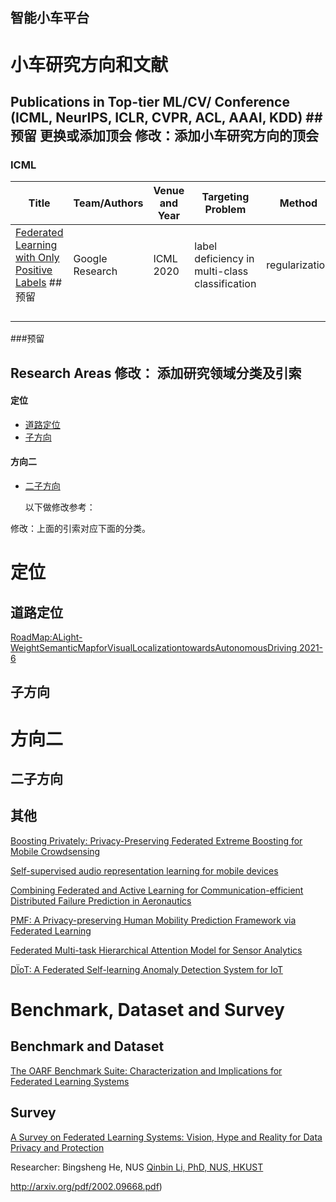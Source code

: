## 智能小车平台

# 小车研究方向和文献


## Publications in Top-tier ML/CV/ Conference (ICML, NeurIPS, ICLR, CVPR, ACL, AAAI, KDD) ##预留 更换或添加顶会  修改：添加小车研究方向的顶会
### ICML
| Title                                                                    | Team/Authors              | Venue and Year     | Targeting Problem     | Method                |
|---|---|---|---|---|
| [Federated Learning with Only Positive Labels](https://arxiv.org/pdf/2004.10342.pdf) ##预留                   | Google Research            |   ICML 2020        | label deficiency in multi-class classification    |  regularization |
|         |       |                |                                                |                |
|                                                              |                 |                |                                                |                |
|                                                              |                 |                |                                                |                |
|                                                              |                 |                |                                                |                |

###预留




## Research Areas 修改： 添加研究领域分类及引索
#### 定位
 - [道路定位](#Non-IID-and-Model-Personalization (53))
 - [子方向](#Semi-Supervised-Learning (3))


#### 方向二
 - [二子方向](#Adversarial-Attack-and-Defense)

   以下做修改参考：

修改：上面的引索对应下面的分类。

# 定位

## 道路定位


[RoadMap:ALight-WeightSemanticMapforVisualLocalizationtowardsAutonomousDriving  2021-6](https://arxiv.org/pdf/2106.02527v1.pdf)

## 子方向 




# 方向二

## 二子方向


## 其他
[Boosting Privately: Privacy-Preserving Federated Extreme Boosting for Mobile Crowdsensing](https://arxiv.org/pdf/1907.10218.pdf)

[Self-supervised audio representation learning for mobile devices](https://arxiv.org/pdf/1905.11796.pdf)

[Combining Federated and Active Learning for Communication-efficient Distributed Failure Prediction in Aeronautics](https://arxiv.org/pdf/2001.07504.pdf)

[PMF: A Privacy-preserving Human Mobility Prediction Framework via Federated Learning](https://vonfeng.github.io/files/UbiComp2020_PMF_Final.pdf)

[Federated Multi-task Hierarchical Attention Model for Sensor Analytics](https://arxiv.org/pdf/1905.05142.pdf)

[DÏoT: A Federated Self-learning Anomaly Detection System for IoT](https://arxiv.org/pdf/1804.07474.pdf)

# Benchmark, Dataset and Survey 

## Benchmark and Dataset

[The OARF Benchmark Suite: Characterization and Implications for Federated Learning Systems](https://arxiv.org/pdf/2006.07856.pdf)

## Survey

[A Survey on Federated Learning Systems: Vision, Hype and Reality for Data Privacy and Protection](https://arxiv.org/pdf/1907.09693.pdf)

Researcher: Bingsheng He, NUS [Qinbin Li, PhD, NUS, HKUST](https://qinbinli.com/files/CV_QB.pdf)

http://arxiv.org/pdf/2002.09668.pdf)